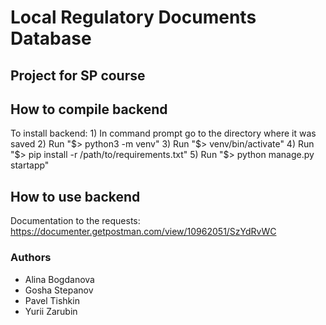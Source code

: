 # Local Regulatory Documents Database

## Project for SP course

## How to compile backend

To install backend:
	1) In command prompt go to the directory where it was saved
	2) Run "$> python3 -m venv"
	3) Run "$> venv/bin/activate"
	4) Run "$> pip install -r /path/to/requirements.txt"
	5) Run "$> python manage.py startapp"

## How to use backend

Documentation to the requests:
	https://documenter.getpostman.com/view/10962051/SzYdRvWC

### Authors

- Alina Bogdanova
- Gosha Stepanov
- Pavel Tishkin
- Yurii Zarubin

